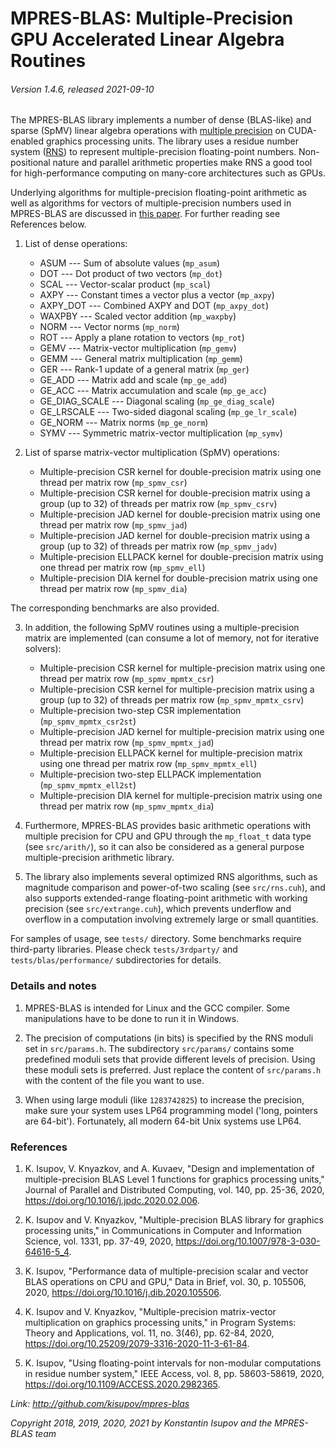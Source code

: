 # MPRES-BLAS: Multiple-Precision GPU Accelerated Linear Algebra Routines
###### Version 1.4.6, released 2021-09-10


The MPRES-BLAS library implements a number of dense (BLAS-like) and sparse (SpMV) linear algebra operations with [multiple precision](https://en.wikipedia.org/wiki/Arbitrary-precision_arithmetic) on CUDA-enabled graphics processing units. The library uses a residue number system ([RNS](https://en.wikipedia.org/wiki/Residue_number_system)) to represent multiple-precision floating-point numbers. Non-positional nature and parallel arithmetic properties make RNS a good tool for high-performance computing on many-core architectures such as GPUs.

Underlying algorithms for multiple-precision floating-point arithmetic as well as algorithms for vectors of multiple-precision numbers used in MPRES-BLAS are discussed in [this paper](http://doi.org/10.1016/j.jpdc.2020.02.006). For further reading see References below.

1. List of dense operations:

    * ASUM --- Sum of absolute values (`mp_asum`)
    * DOT --- Dot product of two vectors (`mp_dot`)
    * SCAL --- Vector-scalar product (`mp_scal`)
    * AXPY --- Constant times a vector plus a vector (`mp_axpy`)
    * AXPY_DOT --- Combined AXPY and DOT (`mp_axpy_dot`)
    * WAXPBY --- Scaled vector addition (`mp_waxpby`)
    * NORM --- Vector norms (`mp_norm`)
    * ROT --- Apply a plane rotation to vectors (`mp_rot`)
    * GEMV --- Matrix-vector multiplication (`mp_gemv`)
    * GEMM --- General matrix multiplication (`mp_gemm`)
    * GER --- Rank-1 update of a general matrix (`mp_ger`)
    * GE_ADD --- Matrix add and scale (`mp_ge_add`)
    * GE_ACC --- Matrix accumulation and scale (`mp_ge_acc`)
    * GE_DIAG_SCALE --- Diagonal scaling (`mp_ge_diag_scale`)
    * GE_LRSCALE --- Two-sided diagonal scaling (`mp_ge_lr_scale`)
    * GE_NORM --- Matrix norms (`mp_ge_norm`)
    * SYMV --- Symmetric matrix-vector multiplication (`mp_symv`)

2. List of sparse matrix-vector multiplication (SpMV) operations:
    
    * Multiple-precision CSR kernel for double-precision matrix using one thread per matrix row (`mp_spmv_csr`)
    * Multiple-precision CSR kernel for double-precision matrix using a group (up to 32) of threads per matrix row (`mp_spmv_csrv`)
    * Multiple-precision JAD kernel for double-precision matrix using one thread per matrix row (`mp_spmv_jad`)
    * Multiple-precision JAD kernel for double-precision matrix using a group (up to 32) of threads per matrix row (`mp_spmv_jadv`)
    * Multiple-precision ELLPACK kernel for double-precision matrix using one thread per matrix row (`mp_spmv_ell`)
    * Multiple-precision DIA kernel for double-precision matrix using one thread per matrix row (`mp_spmv_dia`)

The corresponding benchmarks are also provided.

3. In addition, the following SpMV routines using a multiple-precision matrix are implemented (can consume a lot of memory, not for iterative solvers):

   * Multiple-precision CSR kernel for multiple-precision matrix using one thread per matrix row (`mp_spmv_mpmtx_csr`)
   * Multiple-precision CSR kernel for multiple-precision matrix using a group (up to 32) of threads per matrix row (`mp_spmv_mpmtx_csrv`)
   * Multiple-precision two-step CSR implementation (`mp_spmv_mpmtx_csr2st`)
   * Multiple-precision JAD kernel for multiple-precision matrix using one thread per matrix row (`mp_spmv_mpmtx_jad`)
   * Multiple-precision ELLPACK kernel for multiple-precision matrix using one thread per matrix row (`mp_spmv_mpmtx_ell`)
   * Multiple-precision two-step ELLPACK implementation (`mp_spmv_mpmtx_ell2st`)
   * Multiple-precision DIA kernel for multiple-precision matrix using one thread per matrix row (`mp_spmv_mpmtx_dia`)

4. Furthermore, MPRES-BLAS provides basic arithmetic operations with multiple precision for CPU and GPU through the `mp_float_t` data type (see `src/arith/`), so it can also be considered as a general purpose multiple-precision arithmetic library. 

5. The library also implements several optimized RNS algorithms, such as magnitude comparison and power-of-two scaling (see `src/rns.cuh`), and also supports extended-range floating-point arithmetic with working precision (see `src/extrange.cuh`), which prevents underflow and overflow in a computation involving extremely large or small quantities.

For samples of usage, see `tests/` directory. Some benchmarks require third-party libraries.
Please check `tests/3rdparty/` and `tests/blas/performance/` subdirectories for details.

### Details and notes

1. MPRES-BLAS is intended for Linux and the GCC compiler. Some manipulations have to be done to run it in Windows.

2. The precision of computations (in bits) is specified by the RNS moduli set in `src/params.h`.
The subdirectory `src/params/` contains some predefined moduli sets that provide different
levels of precision. Using these moduli sets is preferred. Just replace the content of
`src/params.h` with the content of the file you want to use.

3. When using large moduli (like `1283742825`) to increase the precision, make sure your system uses LP64 programming model ('long, pointers are 64-bit').  Fortunately, all modern 64-bit Unix systems use LP64.

### References

1. K. Isupov, V. Knyazkov, and A. Kuvaev, "Design and implementation of multiple-precision BLAS Level 1 functions for graphics processing units," Journal of Parallel and Distributed Computing, vol. 140, pp. 25-36, 2020, https://doi.org/10.1016/j.jpdc.2020.02.006.

2. K. Isupov and V. Knyazkov, "Multiple-precision BLAS library for graphics processing units," in Communications in Computer and Information Science, vol. 1331, pp. 37-49, 2020, https://doi.org/10.1007/978-3-030-64616-5_4. 

3. K. Isupov, "Performance data of multiple-precision scalar and vector BLAS operations on CPU and GPU," Data in Brief, vol. 30, p. 105506, 2020, https://doi.org/10.1016/j.dib.2020.105506.

4. K. Isupov and V. Knyazkov, "Multiple-precision matrix-vector multiplication on graphics processing units," in Program Systems: Theory and Applications, vol. 11, no. 3(46), pp. 62-84, 2020, https://doi.org/10.25209/2079-3316-2020-11-3-61-84. 

5. K. Isupov, "Using floating-point intervals for non-modular computations in residue number system," IEEE Access, vol. 8, pp. 58603-58619, 2020, https://doi.org/10.1109/ACCESS.2020.2982365.


*Link: http://github.com/kisupov/mpres-blas*

*Copyright 2018, 2019, 2020, 2021 by Konstantin Isupov and the MPRES-BLAS team*
